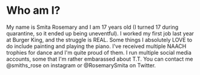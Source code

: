 # Who am I?

My name is Smita Rosemary and I am 17 years old (I turned 17 during quarantine, so it ended up being uneventful). I worked my first job last year at Burger King, and the struggle is REAL. Some things I absolutely LOVE to do include painting and playing the piano. I've received multiple NAACH trophies for dance and I'm quite proud of them. I run multiple social media accounts, some that I'm rather embarassed about T.T. You can contact me @smiths_rose on instagram or @RosemarySmita on Twitter.
